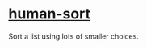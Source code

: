 # [human-sort](https://childishgiant.github.io/human-sort)
Sort a list using lots of smaller choices.
